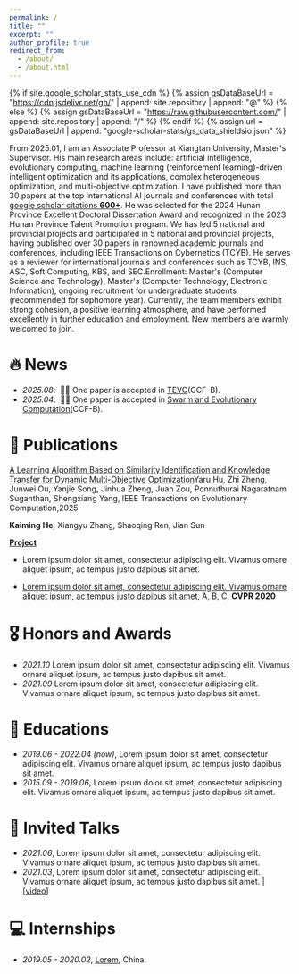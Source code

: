 ```yaml
---
permalink: /
title: ""
excerpt: ""
author_profile: true
redirect_from: 
  - /about/
  - /about.html
---
```


{% if site.google_scholar_stats_use_cdn %}
{% assign gsDataBaseUrl = "https://cdn.jsdelivr.net/gh/" | append: site.repository | append: "@" %}
{% else %}
{% assign gsDataBaseUrl = "https://raw.githubusercontent.com/" | append: site.repository | append: "/" %}
{% endif %}
{% assign url = gsDataBaseUrl | append: "google-scholar-stats/gs_data_shieldsio.json" %}

<span class='anchor' id='about-me'></span>


From 2025.01, I am an Associate Professor at Xiangtan University, Master's Supervisor. His main research areas include: artificial intelligence, evolutionary computing, machine learning (reinforcement learning)-driven intelligent optimization and its applications, complex heterogeneous optimization, and multi-objective optimization. I have published more than 30 papers at the top international AI journals and conferences with total <a href='https://scholar.google.com/citations?hl=zh-CN&user=AYkmwIwAAAAJ'>google scholar citations <strong><span id='total_cit'>600+</span></strong></a>.
 He was selected for the 2024 Hunan Province Excellent Doctoral Dissertation Award and recognized in the 2023 Hunan Province Talent Promotion program. We has led 5 national and provincial projects and participated in 5 national and provincial projects, having published over 30 papers in renowned academic journals and conferences, including IEEE Transactions on Cybernetics (TCYB). He serves as a reviewer for international journals and conferences such as TCYB, INS, ASC, Soft Computing, KBS, and SEC.Enrollment: Master's (Computer Science and Technology), Master's (Computer Technology, Electronic Information), ongoing recruitment for undergraduate students (recommended for sophomore year). Currently, the team members exhibit strong cohesion, a positive learning atmosphere, and have performed excellently in further education and employment. New members are warmly welcomed to join.



# 🔥 News
- *2025.08*: &nbsp;🎉🎉 One paper is accepted in [TEVC](https://doi.org/10.1109/TEVC.2025.3597615)(CCF-B). 
- *2025.04*: &nbsp;🎉🎉 One paper is accepted in [Swarm and Evolutionary Computation](https://doi.org/10.1016/j.swevo.2025.101876)(CCF-B). 

# 📝 Publications 


[A Learning Algorithm Based on Similarity Identification and Knowledge Transfer for Dynamic Multi-Objective Optimization](https://openaccess.thecvf.com/content_cvpr_2016/papers/He_Deep_Residual_Learning_CVPR_2016_paper.pdf)Yaru Hu, Zhi Zheng, Junwei Ou, Yanjie Song, Jinhua Zheng, Juan Zou, Ponnuthurai Nagaratnam Suganthan, Shengxiang Yang, IEEE Transactions on Evolutionary Computation,2025

**Kaiming He**, Xiangyu Zhang, Shaoqing Ren, Jian Sun

[**Project**](https://scholar.google.com/citations?view_op=view_citation&hl=zh-CN&user=DhtAFkwAAAAJ&citation_for_view=DhtAFkwAAAAJ:ALROH1vI_8AC) <strong><span class='show_paper_citations' data='DhtAFkwAAAAJ:ALROH1vI_8AC'></span></strong>
- Lorem ipsum dolor sit amet, consectetur adipiscing elit. Vivamus ornare aliquet ipsum, ac tempus justo dapibus sit amet. 
</div>
</div>

- [Lorem ipsum dolor sit amet, consectetur adipiscing elit. Vivamus ornare aliquet ipsum, ac tempus justo dapibus sit amet](https://github.com), A, B, C, **CVPR 2020**

# 🎖 Honors and Awards
- *2021.10* Lorem ipsum dolor sit amet, consectetur adipiscing elit. Vivamus ornare aliquet ipsum, ac tempus justo dapibus sit amet. 
- *2021.09* Lorem ipsum dolor sit amet, consectetur adipiscing elit. Vivamus ornare aliquet ipsum, ac tempus justo dapibus sit amet. 

# 📖 Educations
- *2019.06 - 2022.04 (now)*, Lorem ipsum dolor sit amet, consectetur adipiscing elit. Vivamus ornare aliquet ipsum, ac tempus justo dapibus sit amet. 
- *2015.09 - 2019.06*, Lorem ipsum dolor sit amet, consectetur adipiscing elit. Vivamus ornare aliquet ipsum, ac tempus justo dapibus sit amet. 

# 💬 Invited Talks
- *2021.06*, Lorem ipsum dolor sit amet, consectetur adipiscing elit. Vivamus ornare aliquet ipsum, ac tempus justo dapibus sit amet. 
- *2021.03*, Lorem ipsum dolor sit amet, consectetur adipiscing elit. Vivamus ornare aliquet ipsum, ac tempus justo dapibus sit amet.  \| [\[video\]](https://github.com/)

# 💻 Internships
- *2019.05 - 2020.02*, [Lorem](https://github.com/), China.
